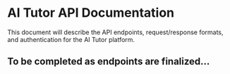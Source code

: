 # AI Tutor API Documentation

This document will describe the API endpoints, request/response formats, and authentication for the AI Tutor platform.

## To be completed as endpoints are finalized... 